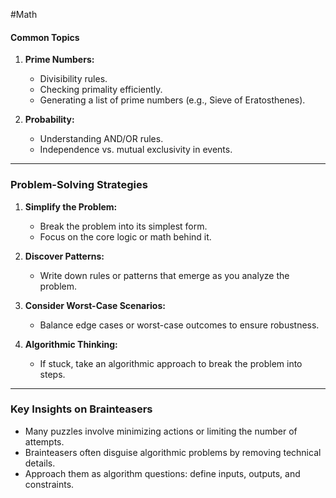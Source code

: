 #Math
#### Common Topics
1. **Prime Numbers:**
   - Divisibility rules.
   - Checking primality efficiently.
   - Generating a list of prime numbers (e.g., Sieve of Eratosthenes).

2. **Probability:**
   - Understanding AND/OR rules.
   - Independence vs. mutual exclusivity in events.

---

### Problem-Solving Strategies
1. **Simplify the Problem:**
   - Break the problem into its simplest form.
   - Focus on the core logic or math behind it.

2. **Discover Patterns:**
   - Write down rules or patterns that emerge as you analyze the problem.

3. **Consider Worst-Case Scenarios:**
   - Balance edge cases or worst-case outcomes to ensure robustness.

4. **Algorithmic Thinking:**
   - If stuck, take an algorithmic approach to break the problem into steps.

---

### Key Insights on Brainteasers
- Many puzzles involve minimizing actions or limiting the number of attempts.
- Brainteasers often disguise algorithmic problems by removing technical details.
- Approach them as algorithm questions: define inputs, outputs, and constraints.
